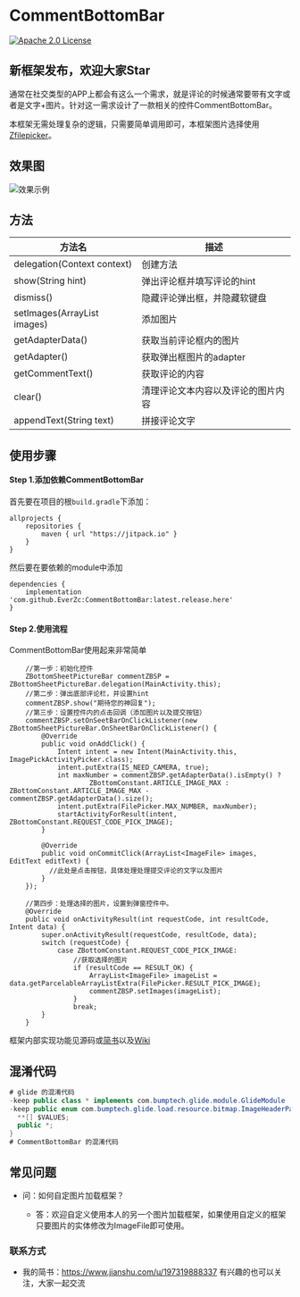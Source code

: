 # CommentBottomBar

[![Apache 2.0 License](https://img.shields.io/badge/license-Apache%202.0-blue.svg?style=flat)](http://www.apache.org/licenses/LICENSE-2.0.html)

## 新框架发布，欢迎大家Star

通常在社交类型的APP上都会有这么一个需求，就是评论的时候通常要带有文字或者是文字+图片。针对这一需求设计了一款相关的控件CommentBottomBar。

本框架无需处理复杂的逻辑，只需要简单调用即可，本框架图片选择使用[Zfilepicker](https://github.com/EverZc/Zfilepicker)。


## 效果图


![效果示例](https://upload-images.jianshu.io/upload_images/4677908-78fefb287880dfe1.gif?imageMogr2/auto-orient/strip)


## 方法
|方法名|描述|
|---|---|
|delegation(Context context)|创建方法
|show(String hint)|弹出评论框并填写评论的hint
|dismiss()|隐藏评论弹出框，并隐藏软键盘
|setImages(ArrayList<ImageFile> images)|添加图片
|getAdapterData()|获取当前评论框内的图片
|getAdapter()|获取弹出框图片的adapter
|getCommentText()|获取评论的内容
|clear()|清理评论文本内容以及评论的图片内容
|appendText(String text)|拼接评论文字
 
## 使用步骤

#### Step 1.添加依赖CommentBottomBar
首先要在项目的根`build.gradle`下添加：
```
allprojects {
	repositories {
        maven { url "https://jitpack.io" }
    }
}
```
然后要在要依赖的module中添加
```
dependencies {
    implementation 'com.github.EverZc:CommentBottomBar:latest.release.here'
}
```

#### Step 2.使用流程
CommentBottomBar使用起来非常简单
```
    //第一步：初始化控件
    ZBottomSheetPictureBar commentZBSP = ZBottomSheetPictureBar.delegation(MainActivity.this);
    //第二步：弹出底部评论栏，并设置hint
    commentZBSP.show("期待您的神回复");
    //第三步：设置控件内的点击回调（添加图片以及提交按钮）
    commentZBSP.setOnSeetBarOnClickListener(new ZBottomSheetPictureBar.OnSheetBarOnClickListener() {
        @Override
        public void onAddClick() {
            Intent intent = new Intent(MainActivity.this, ImagePickActivityPicker.class);
            intent.putExtra(IS_NEED_CAMERA, true);
            int maxNumber = commentZBSP.getAdapterData().isEmpty() ?
                    ZBottomConstant.ARTICLE_IMAGE_MAX : ZBottomConstant.ARTICLE_IMAGE_MAX - commentZBSP.getAdapterData().size();
            intent.putExtra(FilePicker.MAX_NUMBER, maxNumber);
            startActivityForResult(intent, ZBottomConstant.REQUEST_CODE_PICK_IMAGE);
        }

        @Override
        public void onCommitClick(ArrayList<ImageFile> images, EditText editText) {
          //此处是点击按钮，具体处理处理提交评论的文字以及图片
        }
    });

    //第四步：处理选择的图片，设置到弹窗控件中。
    @Override
    public void onActivityResult(int requestCode, int resultCode, Intent data) {
        super.onActivityResult(requestCode, resultCode, data);
        switch (requestCode) {
            case ZBottomConstant.REQUEST_CODE_PICK_IMAGE:
                //获取选择的图片
                if (resultCode == RESULT_OK) {
                    ArrayList<ImageFile> imageList = data.getParcelableArrayListExtra(FilePicker.RESULT_PICK_IMAGE);
                    commentZBSP.setImages(imageList);
                }
                break;
        }
    }
```

框架内部实现功能见源码或[简书](https://www.jianshu.com/p/83794a4f8752)以及[Wiki](https://github.com/EverZc/CommentBottomBar/wiki)

## 混淆代码
```java
# glide 的混淆代码
-keep public class * implements com.bumptech.glide.module.GlideModule
-keep public enum com.bumptech.glide.load.resource.bitmap.ImageHeaderParser$** {
  **[] $VALUES;
  public *;
}
# CommentBottomBar 的混淆代码

```

## 常见问题

* 问：如何自定图片加载框架？

    * 答：欢迎自定义使用本人的另一个图片加载框架，如果使用自定义的框架只要图片的实体修改为ImageFile即可使用。


### 联系方式
* 我的简书：https://www.jianshu.com/u/197319888337 有兴趣的也可以关注，大家一起交流
